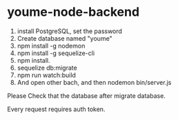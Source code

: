 # youme-node-backend

1. install PostgreSQL, set the password
2. Create database named "youme"
3. npm install -g nodemon
4. npm install -g sequelize-cli
5. npm install.
6. sequelize db:migrate
7. npm run watch:build
8. And open other bach, and then nodemon bin/server.js

Please Check that the database after migrate database.

Every request requires auth token.